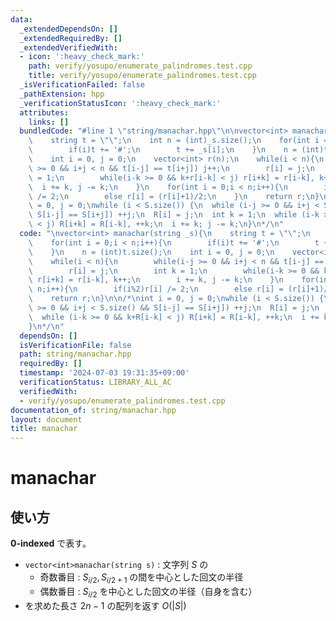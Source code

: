 ```yaml
---
data:
  _extendedDependsOn: []
  _extendedRequiredBy: []
  _extendedVerifiedWith:
  - icon: ':heavy_check_mark:'
    path: verify/yosupo/enumerate_palindromes.test.cpp
    title: verify/yosupo/enumerate_palindromes.test.cpp
  _isVerificationFailed: false
  _pathExtension: hpp
  _verificationStatusIcon: ':heavy_check_mark:'
  attributes:
    links: []
  bundledCode: "#line 1 \"string/manachar.hpp\"\n\nvector<int> manachar(string _s){\n\
    \    string t = \"\";\n    int n = (int)_s.size();\n    for(int i = 0;i < n;i++){\n\
    \        if(i)t += '#';\n        t += _s[i];\n    }\n    n = (int)t.size();\n\
    \    int i = 0, j = 0;\n    vector<int> r(n);\n    while(i < n){\n        while(i-j\
    \ >= 0 && i+j < n && t[i-j] == t[i+j]) j++;\n        r[i] = j;\n        int k\
    \ = 1;\n        while(i-k >= 0 && k+r[i-k] < j) r[i+k] = r[i-k], k++;\n      \
    \  i += k, j -= k;\n    }\n    for(int i = 0;i < n;i++){\n        if(i%2)r[i]\
    \ /= 2;\n        else r[i] = (r[i]+1)/2;\n    }\n    return r;\n}\n\n/*\nint i\
    \ = 0, j = 0;\nwhile (i < S.size()) {\n  while (i-j >= 0 && i+j < S.size() &&\
    \ S[i-j] == S[i+j]) ++j;\n  R[i] = j;\n  int k = 1;\n  while (i-k >= 0 && k+R[i-k]\
    \ < j) R[i+k] = R[i-k], ++k;\n  i += k; j -= k;\n}\n*/\n"
  code: "\nvector<int> manachar(string _s){\n    string t = \"\";\n    int n = (int)_s.size();\n\
    \    for(int i = 0;i < n;i++){\n        if(i)t += '#';\n        t += _s[i];\n\
    \    }\n    n = (int)t.size();\n    int i = 0, j = 0;\n    vector<int> r(n);\n\
    \    while(i < n){\n        while(i-j >= 0 && i+j < n && t[i-j] == t[i+j]) j++;\n\
    \        r[i] = j;\n        int k = 1;\n        while(i-k >= 0 && k+r[i-k] < j)\
    \ r[i+k] = r[i-k], k++;\n        i += k, j -= k;\n    }\n    for(int i = 0;i <\
    \ n;i++){\n        if(i%2)r[i] /= 2;\n        else r[i] = (r[i]+1)/2;\n    }\n\
    \    return r;\n}\n\n/*\nint i = 0, j = 0;\nwhile (i < S.size()) {\n  while (i-j\
    \ >= 0 && i+j < S.size() && S[i-j] == S[i+j]) ++j;\n  R[i] = j;\n  int k = 1;\n\
    \  while (i-k >= 0 && k+R[i-k] < j) R[i+k] = R[i-k], ++k;\n  i += k; j -= k;\n\
    }\n*/\n"
  dependsOn: []
  isVerificationFile: false
  path: string/manachar.hpp
  requiredBy: []
  timestamp: '2024-07-03 19:31:35+09:00'
  verificationStatus: LIBRARY_ALL_AC
  verifiedWith:
  - verify/yosupo/enumerate_palindromes.test.cpp
documentation_of: string/manachar.hpp
layout: document
title: manachar
---
```


# manachar

## 使い方

**0-indexed** で表す。

- ``vector<int>manachar(string s)`` : 文字列 $S$ の
  - 奇数番目 : $S_{i/2}, S_{i/2+1}$ の間を中心とした回文の半径
  - 偶数番目 : $S_{i/2}$ を中心とした回文の半径（自身を含む）
- を求めた長さ $2n-1$ の配列を返す $O(\lvert S \rvert)$
